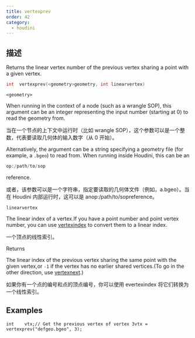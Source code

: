 ```yaml
---
title: vertexprev
order: 42
category:
  - houdini
---
```

    
## 描述

Returns the linear vertex number of the previous vertex sharing a point with a
given vertex.

```c
int  vertexprev(<geometry>geometry, int linearvertex)
```

`<geometry>`

When running in the context of a node (such as a wrangle SOP), this argument
can be an integer representing the input number (starting at 0) to read the
geometry from.

当在一个节点的上下文中运行时（比如 wrangle SOP），这个参数可以是一个整数，代表要读取几何体的输入数字（从 0 开始）。

Alternatively, the argument can be a string specifying a geometry file (for
example, a `.bgeo`) to read from. When running inside Houdini, this can be an

```c
op:/path/to/sop
```

reference.

或者，该参数可以是一个字符串，指定要读取的几何体文件（例如，a.bgeo）。当在 Houdini 内部运行时，这可以是 anop:/path/to/sopreference。

`linearvertex`

The linear index of a vertex.If you have a point number and point vertex
number, you can use [vertexindex](vertexindex.html "Converts a
primitive/vertex pair into a linear vertex.") to convert them to a linear
index.

一个顶点的线性索引。

Returns

The linear index of the previous vertex sharing the same point with the given
vertex,or `-1` if the vertex has no earlier shared vertices.(To go in the
other direction, use [vertexnext](vertexnext.html "Returns the linear vertex
number of the next vertex sharing a point with a given vertex.").)

如果你有一个点的编号和点的顶点编号，你可以使用 evertexindex 将它们转换为一个线性索引。

## Examples

    int    vtx;// Get the previous vertex of vertex 3vtx = vertexprev("defgeo.bgeo", 3);
